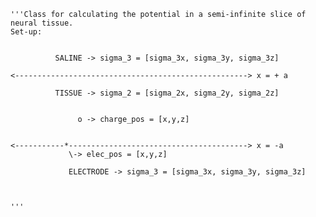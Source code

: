     '''Class for calculating the potential in a semi-infinite slice of neural tissue.
    Set-up:


              SALINE -> sigma_3 = [sigma_3x, sigma_3y, sigma_3z]

    <----------------------------------------------------> x = + a
    
              TISSUE -> sigma_2 = [sigma_2x, sigma_2y, sigma_2z]


                   o -> charge_pos = [x,y,z]


    <-----------*----------------------------------------> x = -a               
                 \-> elec_pos = [x,y,z] 

                 ELECTRODE -> sigma_3 = [sigma_3x, sigma_3y, sigma_3z]
        


    '''
